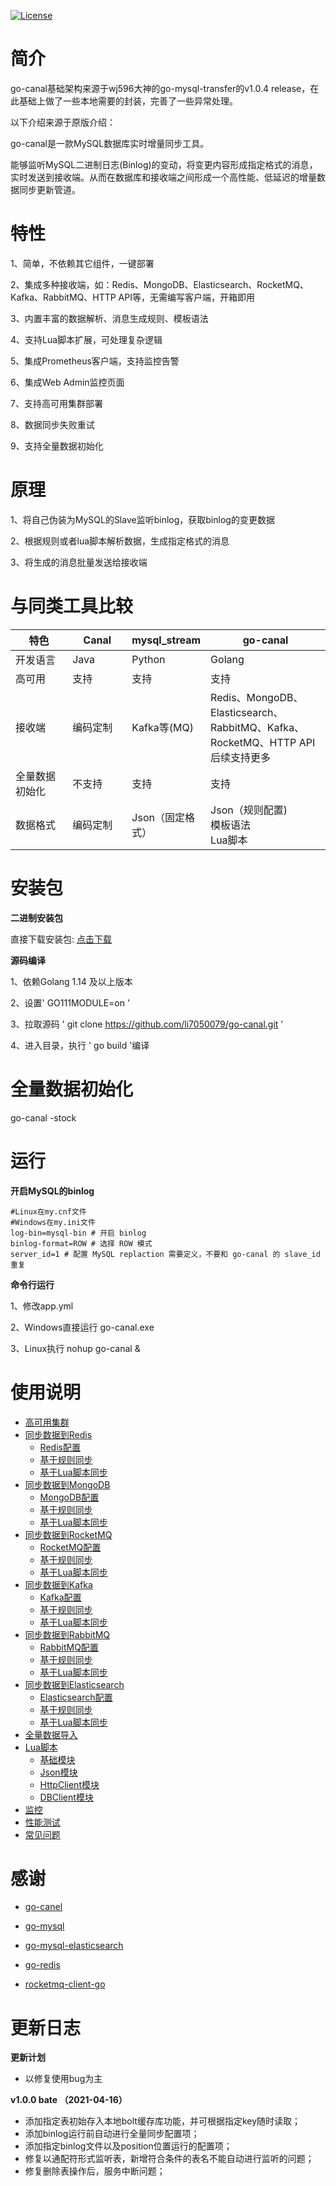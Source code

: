 [![License](https://img.shields.io/badge/license-Apache%202-4EB1BA.svg)](https://www.apache.org/licenses/LICENSE-2.0.html)

# 简介
go-canal基础架构来源于wj596大神的go-mysql-transfer的v1.0.4 release，在此基础上做了一些本地需要的封装，完善了一些异常处理。

以下介绍来源于原版介绍：

go-canal是一款MySQL数据库实时增量同步工具。

能够监听MySQL二进制日志(Binlog)的变动，将变更内容形成指定格式的消息，实时发送到接收端。从而在数据库和接收端之间形成一个高性能、低延迟的增量数据同步更新管道。

# 特性  

1、简单，不依赖其它组件，一键部署

2、集成多种接收端，如：Redis、MongoDB、Elasticsearch、RocketMQ、Kafka、RabbitMQ、HTTP API等，无需编写客户端，开箱即用

3、内置丰富的数据解析、消息生成规则、模板语法

4、支持Lua脚本扩展，可处理复杂逻辑

5、集成Prometheus客户端，支持监控告警

6、集成Web Admin监控页面

7、支持高可用集群部署

8、数据同步失败重试

9、支持全量数据初始化


# 原理

1、将自己伪装为MySQL的Slave监听binlog，获取binlog的变更数据

2、根据规则或者lua脚本解析数据，生成指定格式的消息

3、将生成的消息批量发送给接收端

# 与同类工具比较

<table>
    <thead>
        <tr>
            <th width="20%">特色</th>
            <th width="20%">Canal</th>
            <th width="20%">mysql_stream</th>
             <th width="40%">go-canal</th>
        </tr>
    </thead>
    <tbody>
        <tr>
            <td>开发语言</td>
            <td>Java</td>
             <td>Python</td>
             <td>Golang</td>
        </tr>
        <tr>
            <td>高可用</td>
            <td>支持</td>
             <td>支持</td>
             <td>支持</td>
        </tr>
        <tr>
            <td>接收端</td>
            <td>编码定制</td>
             <td>Kafka等(MQ)</td>
             <td>Redis、MongoDB、Elasticsearch、RabbitMQ、Kafka、RocketMQ、HTTP API  <br>后续支持更多</td>
        </tr>
        <tr>
            <td>全量数据初始化</td>
            <td>不支持</td>
             <td>支持</td>
             <td>支持</td>
        </tr>
        <tr>
            <td>数据格式</td>
            <td>编码定制</td>
             <td>Json（固定格式）</td>
             <td>Json（规则配置)<br>模板语法<br>Lua脚本</td>
        </tr>
    </tbody>
</table>

# 安装包

**二进制安装包**

直接下载安装包:  [点击下载](https://github.com/li7050079/go-canal/releases)

**源码编译**

1、依赖Golang 1.14 及以上版本

2、设置' GO111MODULE=on '

3、拉取源码 ' git clone https://github.com/li7050079/go-canal.git '

4、进入目录，执行 ' go build '编译

# 全量数据初始化

go-canal -stock

# 运行

**开启MySQL的binlog**

```
#Linux在my.cnf文件
#Windows在my.ini文件
log-bin=mysql-bin # 开启 binlog
binlog-format=ROW # 选择 ROW 模式
server_id=1 # 配置 MySQL replaction 需要定义，不要和 go-canal 的 slave_id 重复
```

**命令行运行**

1、修改app.yml

2、Windows直接运行 go-canal.exe

3、Linux执行 nohup go-canal &

# 使用说明

* [高可用集群](https://www.kancloud.cn/wj596/go-canel/2116627)
* [同步数据到Redis](https://www.kancloud.cn/wj596/go-canel/2064427)
    * [Redis配置](https://www.kancloud.cn/wj596/go-canel/2111996)
    * [基于规则同步](https://www.kancloud.cn/wj596/go-canel/2111997)
    * [基于Lua脚本同步](https://www.kancloud.cn/wj596/go-canel/2111998)
* [同步数据到MongoDB](https://www.kancloud.cn/wj596/go-canel/2064428)
    * [MongoDB配置](https://www.kancloud.cn/wj596/go-canel/2111999)
    * [基于规则同步](https://www.kancloud.cn/wj596/go-canel/2112000)
    * [基于Lua脚本同步](https://www.kancloud.cn/wj596/go-canel/2112001)
* [同步数据到RocketMQ](https://www.kancloud.cn/wj596/go-canel/2064429)
    * [RocketMQ配置](https://www.kancloud.cn/wj596/go-canel/2112002)
    * [基于规则同步](https://www.kancloud.cn/wj596/go-canel/2112003)
    * [基于Lua脚本同步](https://www.kancloud.cn/wj596/go-canel/2112004)
* [同步数据到Kafka](https://www.kancloud.cn/wj596/go-canel/2064430)
    * [Kafka配置](https://www.kancloud.cn/wj596/go-canel/2112005)
    * [基于规则同步](https://www.kancloud.cn/wj596/go-canel/2112006)
    * [基于Lua脚本同步](https://www.kancloud.cn/wj596/go-canel/2112007)
* [同步数据到RabbitMQ](https://www.kancloud.cn/wj596/go-canel/2064431)
    * [RabbitMQ配置](https://www.kancloud.cn/wj596/go-canel/2112008)
    * [基于规则同步](https://www.kancloud.cn/wj596/go-canel/2112009)
    * [基于Lua脚本同步](https://www.kancloud.cn/wj596/go-canel/2112010)
* [同步数据到Elasticsearch](https://www.kancloud.cn/wj596/go-canel/2064432)
    * [Elasticsearch配置](https://www.kancloud.cn/wj596/go-canel/2112011)
    * [基于规则同步](https://www.kancloud.cn/wj596/go-canel/2112012)
    * [基于Lua脚本同步](https://www.kancloud.cn/wj596/go-canel/2112013)
* [全量数据导入](https://www.kancloud.cn/wj596/go-canel/2116628)
* [Lua脚本](https://www.kancloud.cn/wj596/go-canel/2064433)
    * [基础模块](https://www.kancloud.cn/wj596/go-canel/2112014)
    * [Json模块](https://www.kancloud.cn/wj596/go-canel/2112015)
    * [HttpClient模块](https://www.kancloud.cn/wj596/go-canel/2112016)
    * [DBClient模块](https://www.kancloud.cn/wj596/go-canel/2112017)
* [监控](https://www.kancloud.cn/wj596/go-canel/2064434)
* [性能测试](https://www.kancloud.cn/wj596/go-canel/2116629)
* [常见问题](https://www.kancloud.cn/wj596/go-canel/2064435)


# 感谢

* [go-canel](github.com/wj596/go-canel)

* [go-mysql](github.com/siddontang/go-mysql)

* [go-mysql-elasticsearch](https://github.com/siddontang/go-mysql-elasticsearch)

* [go-redis](https://github.com/go-redis/redis)

* [rocketmq-client-go](https://github.com/apache/rocketmq-client-go)




# 更新日志
**更新计划**
* 以修复使用bug为主

**v1.0.0 bate （2021-04-16）**

* 添加指定表初始存入本地bolt缓存库功能，并可根据指定key随时读取；
* 添加binlog运行前自动进行全量同步配置项；
* 添加指定binlog文件以及position位置运行的配置项；
* 修复以通配符形式监听表，新增符合条件的表名不能自动进行监听的问题；
* 修复删除表操作后，服务中断问题；

